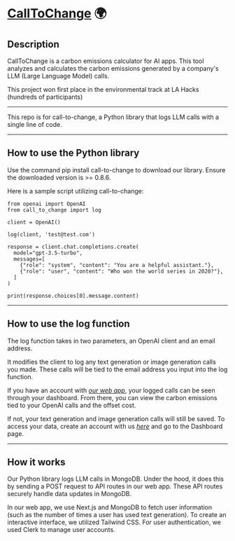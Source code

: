 # [CallToChange](https://calltochange.vercel.app/) 🌍

## Description

CallToChange is a carbon emissions calculator for AI apps. This tool analyzes and calculates the carbon emissions generated by a company's LLM (Large Language Model) calls.

This project won first place in the environmental track at LA Hacks (hundreds of participants)

---

This repo is for call-to-change, a Python library that logs LLM calls with a single line of code.

---

## How to use the Python library

Use the command pip install call-to-change to download our library. Ensure the downloaded version is >= 0.8.6.

Here is a sample script utilizing call-to-change:

~~~
from openai import OpenAI
from call_to_change import log

client = OpenAI()

log(client, 'test@test.com')

response = client.chat.completions.create(
  model="gpt-3.5-turbo",
  messages=[
    {"role": "system", "content": "You are a helpful assistant."},
    {"role": "user", "content": "Who won the world series in 2020?"},
  ]
)

print(response.choices[0].message.content)
~~~
---
## How to use the log function

The log function takes in two parameters, an OpenAI client and an email address.

It modifies the client to log any text generation or image generation calls you made. These calls will be tied to the email address you input into the log function.

If you have an account with _[our web app](https://calltochange.vercel.app)_, your logged calls can be seen through your dashboard. From there, you can view the carbon emissions tied to your OpenAI calls and the offset cost.

If not, your text generation and image generation calls will still be saved. To access your data, create an account with us _[here](https://calltochange.vercel.app/auth/sign-up)_ and go to the Dashboard page.

---

## How it works

Our Python library logs LLM calls in MongoDB. Under the hood, it does this by sending a POST request to API routes in our web app. These API routes securely handle data updates in MongoDB.

In our web app, we use Next.js and MongoDB to fetch user information (such as the number of times a user has used text generation). To create an interactive interface, we utilized Tailwind CSS. For user authentication, we used Clerk to manage user accounts.

